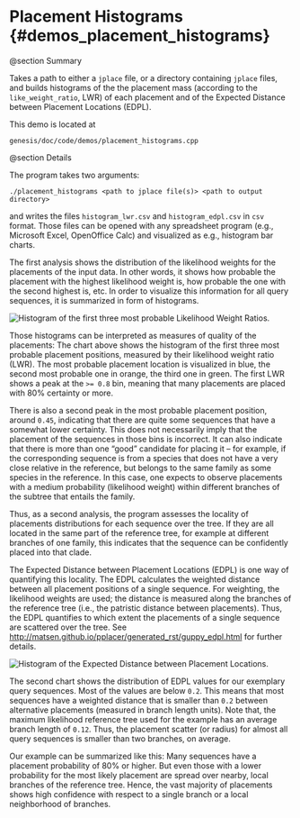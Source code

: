 Placement Histograms {#demos_placement_histograms}
===========

@section Summary

Takes a path to either a `jplace` file, or a directory containing `jplace` files,
and builds histograms of the the placement mass (according to the
`like_weight_ratio`, LWR) of each placement and of the Expected Distance between Placement
Locations (EDPL).

This demo is located at

    genesis/doc/code/demos/placement_histograms.cpp

@section Details

The program takes two arguments:

    ./placement_histograms <path to jplace file(s)> <path to output directory>

and writes the files `histogram_lwr.csv` and `histogram_edpl.csv` in `csv` format. Those files
can be opened with any spreadsheet program (e.g., Microsoft Excel, OpenOffice Calc) and
visualized as e.g., histogram bar charts.

The first analysis shows the distribution of the likelihood weights for the placements of the input
data. In other words, it shows how probable the placement with the highest likelihood weight is,
how probable the one with the second highest is, etc. In order to visualize this information for
all query sequences, it is summarized in form of histograms.

![Histogram of the first three most probable Likelihood Weight Ratios.](demos/hist_lwr.png)

Those histograms can be interpreted as measures of quality of the placements:
The chart above shows the histogram of the first three most probable placement positions,
measured by their likelihood weight ratio (LWR).
The most probable placement location is visualized in blue, the second most
probable one in orange, the third one in green. The first LWR shows a peak at the `>= 0.8` bin,
meaning that many placements are placed with 80% certainty or more.

There is also a second peak in the most probable placement position, around `0.45`, indicating
that there are quite some sequences that have a somewhat lower certainty.
This does not necessarily imply that the placement of the sequences in those bins is incorrect.
It can also indicate that there is more than one “good” candidate for placing it – for example,
if the corresponding sequence is from a species that does not have a very close relative in the
reference, but belongs to the same family as some species in the reference. In this case, one
expects to observe placements with a medium probability (likelihood weight) within different
branches of the subtree that entails the family.

Thus, as a second analysis, the program assesses the locality of placements distributions for each
sequence over the tree. If they are all located in the same part of the reference tree, for
example at different branches of one family, this indicates that the sequence can be
confidently placed into that clade.

The Expected Distance between Placement Locations (EDPL) is one way of quantifying this locality.
The EDPL calculates the weighted distance between all placement positions of a single
sequence. For weighting, the likelihood weights are used; the distance is measured along the
branches of the reference tree (i.e., the patristic distance between placements). Thus, the
EDPL quantifies to which extent the placements of a single sequence are scattered over the
tree. See http://matsen.github.io/pplacer/generated_rst/guppy_edpl.html for further details.

![Histogram of the Expected Distance between Placement Locations.](demos/hist_edpl.png)

The second chart shows the distribution of EDPL values for our exemplary query sequences.
Most of the values are below `0.2`. This means that most sequences have a weighted distance that
is smaller than `0.2` between alternative placements (measured in branch length units).
Note that, the maximum likelihood reference tree used for the example has an average branch
length of `0.12`. Thus, the placement scatter (or radius) for almost all query sequences is smaller
than two branches, on average.

Our example can be summarized like this: Many sequences have a placement probability of 80% or
higher. But even those with a lower probability for the most likely placement are spread over
nearby, local branches of the reference tree. Hence, the vast majority of placements shows high
confidence with respect to a single branch or a local neighborhood of branches.
